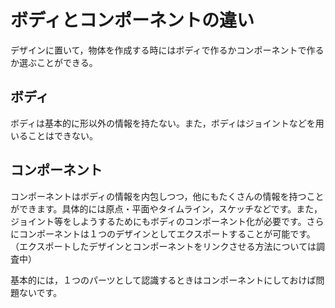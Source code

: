 # ボディとコンポーネントの違い
デザインに置いて，物体を作成する時にはボディで作るかコンポーネントで作るか選ぶことができる。

## ボディ
ボディは基本的に形以外の情報を持たない。また，ボディはジョイントなどを用いることはできない。

## コンポーネント
コンポーネントはボディの情報を内包しつつ，他にもたくさんの情報を持つことができます。具体的には原点・平面やタイムライン，スケッチなどです。また，ジョイント等をしようするためにもボディのコンポーネント化が必要です。さらにコンポーネントは１つのデザインとしてエクスポートすることが可能です。（エクスポートしたデザインとコンポーネントをリンクさせる方法については調査中）

基本的には，１つのパーツとして認識するときはコンポーネントにしておけば問題ないです。